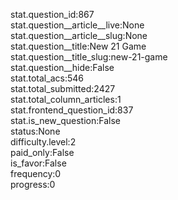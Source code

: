 stat.question_id:867  
stat.question__article__live:None  
stat.question__article__slug:None  
stat.question__title:New 21 Game  
stat.question__title_slug:new-21-game  
stat.question__hide:False  
stat.total_acs:546  
stat.total_submitted:2427  
stat.total_column_articles:1  
stat.frontend_question_id:837  
stat.is_new_question:False  
status:None  
difficulty.level:2  
paid_only:False  
is_favor:False  
frequency:0  
progress:0  
